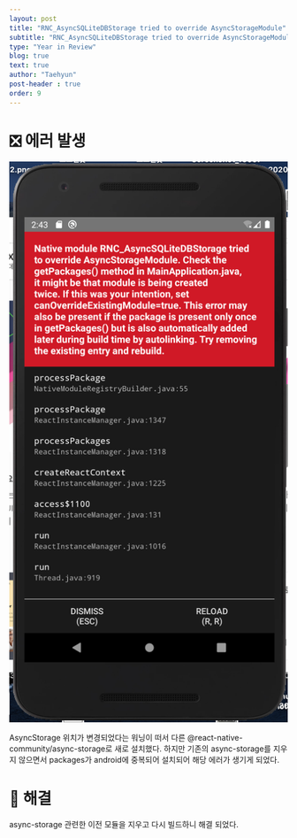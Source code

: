 ```yaml
---
layout: post
title: "RNC_AsyncSQLiteDBStorage tried to override AsyncStorageModule"
subtitle: "RNC_AsyncSQLiteDBStorage tried to override AsyncStorageModule"
type: "Year in Review"
blog: true
text: true
author: "Taehyun"
post-header : true
order: 9
---
```


# ❎ 에러 발생

![](img/2021-01-13-23-15-49.png)

AsyncStorage 위치가 변경되었다는 워닝이 떠서 다른 @react-native-community/async-storage로 새로 설치했다. 하지만 기존의 async-storage를 지우지 않으면서 packages가 android에 중복되어 설치되어 해당 에러가 생기게 되었다.

# 🌟 해결

async-storage 관련한 이전 모듈을 지우고 다시 빌드하니 해결 되었다.
